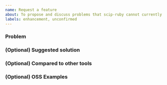```yaml
---
name: Request a feature
about: To propose and discuss problems that scip-ruby cannot currently solve.
labels: enhancement, unconfirmed
---
```


### Problem

<!--
TODO: Please describe the problem you are trying to solve,
      NOT the solution you would like.
-->

### (Optional) Suggested solution

<!--
TODO: If you have a suggestion in mind
      for how to solve the above problem,
      feel free to include it here.
-->

### (Optional) Compared to other tools

<!--
TODO: Are there editor/IDE plugins (or native functionality)
      which do not suffer from this problem?
      If so, mention those as examples here.
-->

### (Optional) OSS Examples

<!--
TODO: Are there any OSS repos which are similar to your code
      in terms of repo structure and/or dependencies
      (such as using a specific framework),
      and would likely run into the same problem you're running into?
-->

